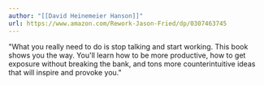 ```yaml
---
author: "[[David Heinemeier Hanson]]"
url: https://www.amazon.com/Rework-Jason-Fried/dp/0307463745
---
```

"What you really need to do is stop talking and start working. This book shows you the way. You'll learn how to be more productive, how to get exposure without breaking the bank, and tons more counterintuitive ideas that will inspire and provoke you."
